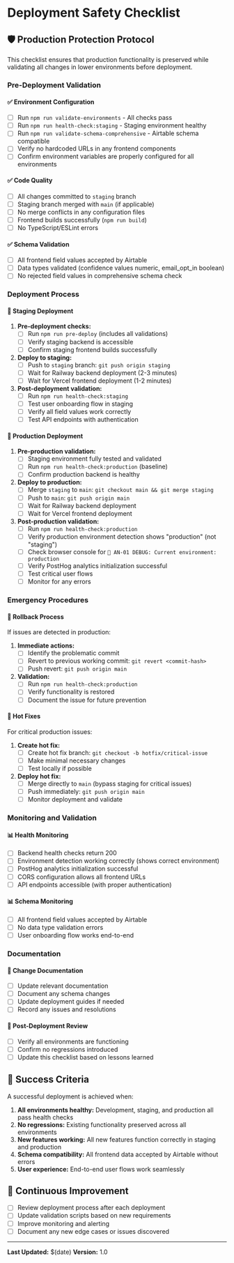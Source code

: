 # Deployment Safety Checklist

## 🛡️ Production Protection Protocol

This checklist ensures that production functionality is preserved while validating all changes in lower environments before deployment.

### Pre-Deployment Validation

#### ✅ Environment Configuration
- [ ] Run `npm run validate-environments` - All checks pass
- [ ] Run `npm run health-check:staging` - Staging environment healthy
- [ ] Run `npm run validate-schema-comprehensive` - Airtable schema compatible
- [ ] Verify no hardcoded URLs in any frontend components
- [ ] Confirm environment variables are properly configured for all environments

#### ✅ Code Quality
- [ ] All changes committed to `staging` branch
- [ ] Staging branch merged with `main` (if applicable)
- [ ] No merge conflicts in any configuration files
- [ ] Frontend builds successfully (`npm run build`)
- [ ] No TypeScript/ESLint errors

#### ✅ Schema Validation
- [ ] All frontend field values accepted by Airtable
- [ ] Data types validated (confidence values numeric, email_opt_in boolean)
- [ ] No rejected field values in comprehensive schema check

### Deployment Process

#### 🚀 Staging Deployment
1. **Pre-deployment checks:**
   - [ ] Run `npm run pre-deploy` (includes all validations)
   - [ ] Verify staging backend is accessible
   - [ ] Confirm staging frontend builds successfully

2. **Deploy to staging:**
   - [ ] Push to `staging` branch: `git push origin staging`
   - [ ] Wait for Railway backend deployment (2-3 minutes)
   - [ ] Wait for Vercel frontend deployment (1-2 minutes)

3. **Post-deployment validation:**
   - [ ] Run `npm run health-check:staging`
   - [ ] Test user onboarding flow in staging
   - [ ] Verify all field values work correctly
   - [ ] Test API endpoints with authentication

#### 🚀 Production Deployment
1. **Pre-production validation:**
   - [ ] Staging environment fully tested and validated
   - [ ] Run `npm run health-check:production` (baseline)
   - [ ] Confirm production backend is healthy

2. **Deploy to production:**
   - [ ] Merge `staging` to `main`: `git checkout main && git merge staging`
   - [ ] Push to `main`: `git push origin main`
   - [ ] Wait for Railway backend deployment
   - [ ] Wait for Vercel frontend deployment

3. **Post-production validation:**
   - [ ] Run `npm run health-check:production`
   - [ ] Verify production environment detection shows "production" (not "staging")
   - [ ] Check browser console for `🚀 AN-01 DEBUG: Current environment: production`
   - [ ] Verify PostHog analytics initialization successful
   - [ ] Test critical user flows
   - [ ] Monitor for any errors

### Emergency Procedures

#### 🚨 Rollback Process
If issues are detected in production:

1. **Immediate actions:**
   - [ ] Identify the problematic commit
   - [ ] Revert to previous working commit: `git revert <commit-hash>`
   - [ ] Push revert: `git push origin main`

2. **Validation:**
   - [ ] Run `npm run health-check:production`
   - [ ] Verify functionality is restored
   - [ ] Document the issue for future prevention

#### 🚨 Hot Fixes
For critical production issues:

1. **Create hot fix:**
   - [ ] Create hot fix branch: `git checkout -b hotfix/critical-issue`
   - [ ] Make minimal necessary changes
   - [ ] Test locally if possible

2. **Deploy hot fix:**
   - [ ] Merge directly to `main` (bypass staging for critical issues)
   - [ ] Push immediately: `git push origin main`
   - [ ] Monitor deployment and validate

### Monitoring and Validation

#### 📊 Health Monitoring
- [ ] Backend health checks return 200
- [ ] Environment detection working correctly (shows correct environment)
- [ ] PostHog analytics initialization successful
- [ ] CORS configuration allows all frontend URLs
- [ ] API endpoints accessible (with proper authentication)

#### 📊 Schema Monitoring
- [ ] All frontend field values accepted by Airtable
- [ ] No data type validation errors
- [ ] User onboarding flow works end-to-end

### Documentation

#### 📝 Change Documentation
- [ ] Update relevant documentation
- [ ] Document any schema changes
- [ ] Update deployment guides if needed
- [ ] Record any issues and resolutions

#### 📝 Post-Deployment Review
- [ ] Verify all environments are functioning
- [ ] Confirm no regressions introduced
- [ ] Update this checklist based on lessons learned

## 🎯 Success Criteria

A successful deployment is achieved when:

1. **All environments healthy:** Development, staging, and production all pass health checks
2. **No regressions:** Existing functionality preserved across all environments
3. **New features working:** All new features function correctly in staging and production
4. **Schema compatibility:** All frontend data accepted by Airtable without errors
5. **User experience:** End-to-end user flows work seamlessly

## 🔄 Continuous Improvement

- [ ] Review deployment process after each deployment
- [ ] Update validation scripts based on new requirements
- [ ] Improve monitoring and alerting
- [ ] Document any new edge cases or issues discovered

---

**Last Updated:** $(date)
**Version:** 1.0 